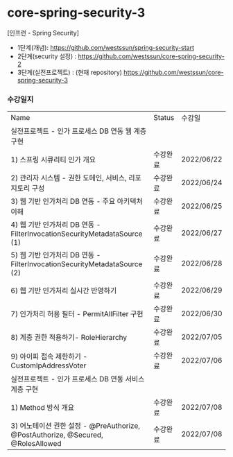 # core-spring-security-3
[인프런 - Spring Security]
- 1단계(개념): https://github.com/westssun/spring-security-start
- 2단계(security 설정) : https://github.com/westssun/core-spring-security-2 
- 3단계(실전프로젝트) : (현재 repository) https://github.com/westssun/core-spring-security-3


### 수강일지
| | | |
|-|-|-|
|Name|Status|수강일|
|실전프로젝트 - 인가 프로세스 DB 연동 웹 계층 구현| | |
|1) 스프링 시큐리티 인가 개요|수강완료|2022/06/22|
|2) 관리자 시스템 - 권한 도메인, 서비스, 리포지토리 구성|수강완료|2022/06/24|
|3) 웹 기반 인가처리 DB 연동 - 주요 아키텍처 이해|수강완료|2022/06/25|
|4) 웹 기반 인가처리 DB 연동 - FilterInvocationSecurityMetadataSource (1)|수강완료|2022/06/27|
|5) 웹 기반 인가처리 DB 연동 - FilterInvocationSecurityMetadataSource (2)|수강완료|2022/06/28|
|6) 웹 기반 인가처리 실시간 반영하기 |수강완료|2022/06/29|
|7) 인가처리 허용 필터 - PermitAllFilter 구현|수강완료|2022/06/30|
|8) 계층 권한 적용하기- RoleHierarchy|수강완료|2022/07/05|
|9) 아이피 접속 제한하기 - CustomIpAddressVoter|수강완료|2022/07/06|
|실전프로젝트 - 인가 프로세스 DB 연동 서비스 계층 구현| | |
|1) Method 방식 개요|수강완료|2022/07/08|
|3) 어노테이션 권한 설정 - @PreAuthorize, @PostAuthorize, @Secured, @RolesAllowed|수강완료|2022/07/08|
